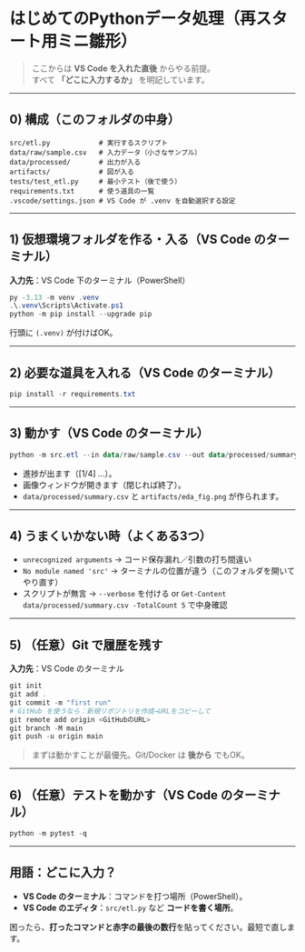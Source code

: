 # はじめてのPythonデータ処理（再スタート用ミニ雛形）

> ここからは **VS Code を入れた直後** からやる前提。  
> すべて **「どこに入力するか」** を明記しています。

---

## 0) 構成（このフォルダの中身）
```
src/etl.py            # 実行するスクリプト
data/raw/sample.csv   # 入力データ（小さなサンプル）
data/processed/       # 出力が入る
artifacts/            # 図が入る
tests/test_etl.py     # 最小テスト（後で使う）
requirements.txt      # 使う道具の一覧
.vscode/settings.json # VS Code が .venv を自動選択する設定
```

---

## 1) 仮想環境フォルダを作る・入る（VS Code のターミナル）
**入力先**：VS Code 下のターミナル（PowerShell）

```powershell
py -3.13 -m venv .venv
.\.venv\Scripts\Activate.ps1
python -m pip install --upgrade pip
```

行頭に `(.venv)` が付けばOK。

---

## 2) 必要な道具を入れる（VS Code のターミナル）
```powershell
pip install -r requirements.txt
```

---

## 3) 動かす（VS Code のターミナル）
```powershell
python -m src.etl --in data/raw/sample.csv --out data/processed/summary.csv --fig artifacts/eda_fig.png --verbose --show
```
- 進捗が出ます（[1/4] …）。
- 画像ウィンドウが開きます（閉じれば終了）。
- `data/processed/summary.csv` と `artifacts/eda_fig.png` が作られます。

---

## 4) うまくいかない時（よくある3つ）
- `unrecognized arguments` → コード保存漏れ／引数の打ち間違い
- `No module named 'src'` → ターミナルの位置が違う（このフォルダを開いてやり直す）
- スクリプトが無言 → `--verbose` を付ける or `Get-Content data/processed/summary.csv -TotalCount 5` で中身確認

---

## 5) （任意）Git で履歴を残す
**入力先**：VS Code のターミナル

```powershell
git init
git add .
git commit -m "first run"
# GitHub を使うなら：新規リポジトリを作成→URLをコピーして
git remote add origin <GitHubのURL>
git branch -M main
git push -u origin main
```

> まずは動かすことが最優先。Git/Docker は **後から** でもOK。

---

## 6) （任意）テストを動かす（VS Code のターミナル）
```powershell
python -m pytest -q
```

---

## 用語：どこに入力？
- **VS Code のターミナル**：コマンドを打つ場所（PowerShell）。
- **VS Code のエディタ**：`src/etl.py` など **コードを書く場所**。

困ったら、**打ったコマンドと赤字の最後の数行**を貼ってください。最短で直します。
